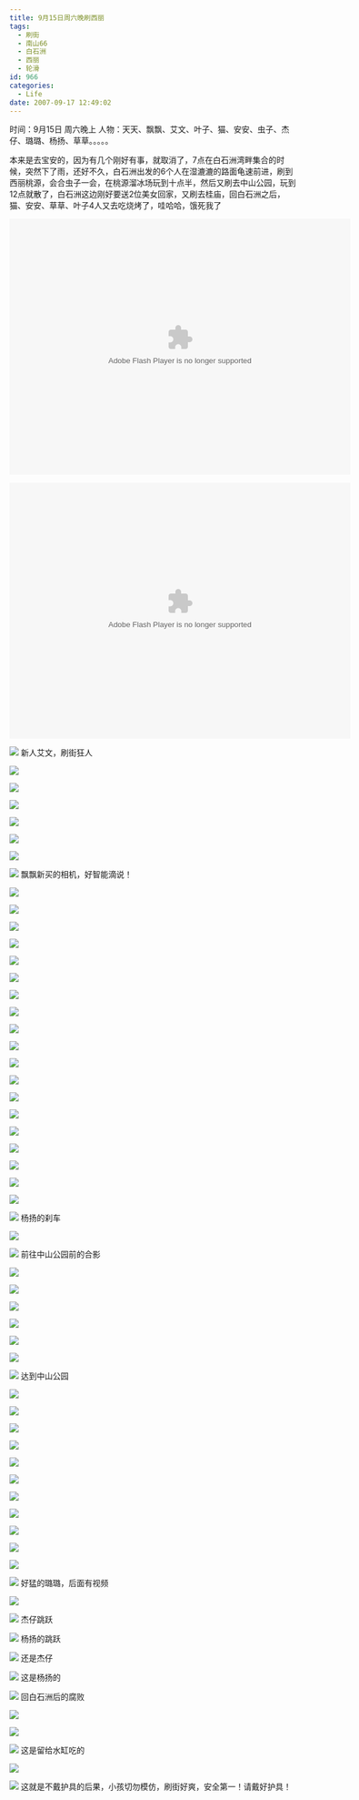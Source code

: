 ```yaml
---
title: 9月15日周六晚刷西丽
tags:
  - 刷街
  - 南山66
  - 白石洲
  - 西丽
  - 轮滑
id: 966
categories:
  - Life
date: 2007-09-17 12:49:02
---
```


时间：9月15日 周六晚上
人物：天天、飘飘、艾文、叶子、猫、安安、虫子、杰仔、璐璐、杨扬、草草。。。。。

本来是去宝安的，因为有几个刚好有事，就取消了，7点在白石洲湾畔集合的时候，突然下了雨，还好不久，白石洲出发的6个人在湿漉漉的路面龟速前进，刷到西丽桃源，会合虫子一会，在桃源溜冰场玩到十点半，然后又刷去中山公园，玩到12点就散了，白石洲这边刚好要送2位美女回家，又刷去桂庙，回白石洲之后，猫、安安、草草、叶子4人又去吃烧烤了，哇哈哈，饿死我了

<object classid="clsid:D27CDB6E-AE6D-11cf-96B8-444553540000" codebase="http://download.macromedia.com/pub/shockwave/cabs/flash/swflash.cab#version=6,0,29,0" width="600" height="450"><param name="movie" value="http://www.56.com/n_v48_/c24_/4_/26_/ruller66_/zhajm_119001118911_/299000_/0_/18895307.swf"><param name="quality" value="high"><param name="play" value="true"><embed src="http://www.56.com/n_v48_/c24_/4_/26_/ruller66_/zhajm_119001118911_/299000_/0_/18895307.swf" quality="high" pluginspage="http://www.macromedia.com/go/getflashplayer" type="application/x-shockwave-flash" width="600" height="450" play="true"></embed></object>

<object classid="clsid:D27CDB6E-AE6D-11cf-96B8-444553540000" codebase="http://download.macromedia.com/pub/shockwave/cabs/flash/swflash.cab#version=6,0,29,0" width="600" height="450"><param name="movie" value="http://www.56.com/n_v48_/c24_/19_/28_/ruller66_/zhajm_119001141039_/108000_/0_/18895440.swf"><param name="quality" value="high"><param name="play" value="true"><embed src="http://www.56.com/n_v48_/c24_/19_/28_/ruller66_/zhajm_119001141039_/108000_/0_/18895440.swf" quality="high" pluginspage="http://www.macromedia.com/go/getflashplayer" type="application/x-shockwave-flash" width="600" height="450" play="true"></embed></object>

![](/images/2007/09/17_113743_7857.jpg)
新人艾文，刷街狂人

![](/images/2007/09/17_113803_7858.jpg)

![](/images/2007/09/17_113815_7859.jpg)

![](/images/2007/09/17_124808_7860.jpg)

![](/images/2007/09/17_122022_7861.jpg)

![](/images/2007/09/17_122033_7862.jpg)

![](/images/2007/09/17_122112_7863.jpg)

![](/images/2007/09/17_122200_7864.jpg)
飘飘新买的相机，好智能滴说！

![](/images/2007/09/17_122227_7865.jpg)

![](/images/2007/09/17_122336_7866.jpg)

![](/images/2007/09/17_122634_7867.jpg)

![](/images/2007/09/17_122645_7868.jpg)

![](/images/2007/09/17_122651_7869.jpg)

![](/images/2007/09/17_122817_7870.jpg)

![](/images/2007/09/17_122850_7871.jpg)

![](/images/2007/09/17_123139_7872.jpg)

![](/images/2007/09/17_123145_7873.jpg)

![](/images/2007/09/17_123302_7874.jpg)

![](/images/2007/09/17_123316_7875.jpg)

![](/images/2007/09/17_123332_7876.jpg)

![](/images/2007/09/17_123339_7877.jpg)

![](/images/2007/09/17_123345_7878.jpg)

![](/images/2007/09/17_123413_7879.jpg)

![](/images/2007/09/17_123418_7880.jpg)

![](/images/2007/09/17_123434_7881.jpg)

![](/images/2007/09/17_123441_7882.jpg)

![](/images/2007/09/17_123453_7883.jpg)

![](/images/2007/09/17_123503_7884.jpg)
杨扬的刹车

![](/images/2007/09/17_123516_7885.jpg)

![](/images/2007/09/17_123554_7886.jpg)
前往中山公园前的合影

![](/images/2007/09/17_123623_7887.jpg)

![](/images/2007/09/17_123632_7888.jpg)

![](/images/2007/09/17_123637_7889.jpg)

![](/images/2007/09/17_123649_7890.jpg)

![](/images/2007/09/17_123721_7891.jpg)

![](/images/2007/09/17_123733_7892.jpg)

![](/images/2007/09/17_123743_7893.jpg)
达到中山公园

![](/images/2007/09/17_123810_7894.jpg)

![](/images/2007/09/17_124220_7895.jpg)

![](/images/2007/09/17_124227_7896.jpg)

![](/images/2007/09/17_124248_7897.jpg)

![](/images/2007/09/17_124255_7898.jpg)

![](/images/2007/09/17_124312_7899.jpg)

![](/images/2007/09/17_124319_7900.jpg)

![](/images/2007/09/17_124340_7901.jpg)

![](/images/2007/09/17_124351_7902.jpg)

![](/images/2007/09/17_124404_7903.jpg)

![](/images/2007/09/17_124418_7904.jpg)

![](/images/2007/09/17_124427_7905.jpg)
好猛的璐璐，后面有视频

![](/images/2007/09/17_124446_7906.jpg)

![](/images/2007/09/17_124504_7907.jpg)
杰仔跳跃

![](/images/2007/09/17_124517_7908.jpg)
杨扬的跳跃

![](/images/2007/09/17_124536_7909.jpg)
还是杰仔

![](/images/2007/09/17_124552_7910.jpg)
这是杨扬的

![](/images/2007/09/17_124607_7911.jpg)
回白石洲后的腐败

![](/images/2007/09/17_124628_7912.jpg)

![](/images/2007/09/17_124638_7913.jpg)

![](/images/2007/09/17_124645_7914.jpg)
这是留给水缸吃的

![](/images/2007/09/17_124703_7915.jpg)

![](/images/2007/09/17_124715_7916.jpg)
这就是不戴护具的后果，小孩切勿模仿，刷街好爽，安全第一！请戴好护具！